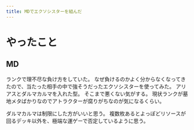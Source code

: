 ```yaml
---
title: MDでエクソシスターを組んだ
---
```


# やったこと

## MD

ランクで理不尽な負け方をしていた。
なぜ負けるのかよく分からなくなってきたので、当たった相手の中で強そうだったエクソシスターを使ってみた。
アリアスとダルマカルマを入れた型。
そこまで悪くない気がする。
現状ランクが墓地メタばかりなのでアトラクターが腐りがちなのが気になるくらい。

ダルマカルマは制限にした方がいいと思う。
複数枚あるとよっぽどリソースが回るデッキ以外を、極端な運ゲーで否定しているように思う。
